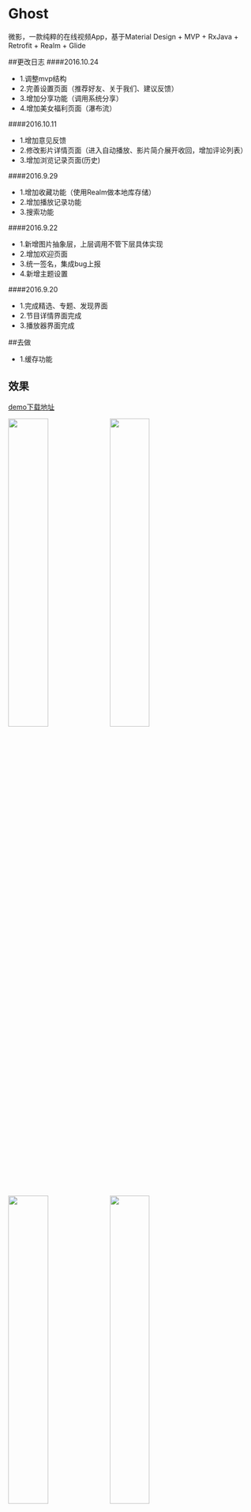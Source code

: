 # Ghost

微影，一款纯粹的在线视频App，基于Material Design + MVP + RxJava + Retrofit + Realm + Glide

##更改日志
####2016.10.24
* 1.调整mvp结构
* 2.完善设置页面（推荐好友、关于我们、建议反馈）
* 3.增加分享功能（调用系统分享）
* 4.增加美女福利页面（瀑布流）

####2016.10.11
* 1.增加意见反馈
* 2.修改影片详情页面（进入自动播放、影片简介展开收回，增加评论列表）
* 3.增加浏览记录页面(历史)

####2016.9.29
* 1.增加收藏功能（使用Realm做本地库存储）
* 2.增加播放记录功能
* 3.搜索功能

####2016.9.22
* 1.新增图片抽象层，上层调用不管下层具体实现
* 2.增加欢迎页面
* 3.统一签名，集成bug上报
* 4.新增主题设置

####2016.9.20
* 1.完成精选、专题、发现界面
* 2.节目详情界面完成
* 3.播放器界面完成


##去做
* 1.缓存功能

## 效果

[demo下载地址](https://www.pgyer.com/bAQp)

<a href="art/01.png"><img src="art/01.png" width="40%"/></a> <a href="art/02.png"><img src="art/02.png" width="40%"/></a>

<a href="art/03.png"><img src="art/03.png" width="40%"/></a> <a href="art/04.png"><img src="art/04.png" width="40%"/></a>

<a href="art/11.png"><img src="art/11.png" width="40%"/></a> <a href="art/12.png"><img src="art/12.png" width="40%"/></a>

<!--<a href="art/05.png"><img src="art/05.png" width="40%"/></a> <a href="art/06.png"><img src="art/06.png" width="40%"/></a>-->

<a href="art/07.png"><img src="art/07.png" width="40%"/></a> <a href="art/08.png"><img src="art/08.png" width="40%"/></a>

<a href="art/09.png"><img src="art/09.png" width="40%"/></a> <a href="art/10.png"><img src="art/10.png" width="40%"/></a>



#技术点
* 使用RxJava配合Retrofit2做网络请求
* 使用RxUtil对线程操作和网络请求结果处理做了封装
* 使用RxPresenter对订阅的生命周期做管理
* 使用AndroidEventBus来方便组件间的通信
* 使用Material Design控件和动画
* 使用MVP架构整个项目，对应于model、ui、presenter三个包
* 使用Realm做阅读记录和收藏记录的增、删、查、改
* 使用Glide做图片的处理和加载
* 使用RecyclerView实现下拉刷新、上拉加载、侧滑删除、长按拖曳
* 支持主题设置
* 包含搜索、收藏、历史等功能

###RES:
[iconfont](http://www.iconfont.cn/) 提供了icon素材

[material UP](http://www.material.uplabs.com/) 提供了Material Design风格的素材

[Launcher icons](http://romannurik.github.io/AndroidAssetStudio/icons-launcher.html)

###LIB:
####UI
* [MaterialSearchView](https://github.com/MiguelCatalan/MaterialSearchView)
* [multiline-collapsingtoolbar](https://github.com/opacapp/multiline-collapsingtoolbar)

####RX

* [RxJava](https://github.com/ReactiveX/RxJava)
* [RxAndroid](https://github.com/ReactiveX/RxAndroid)
* [RxBinding](https://github.com/JakeWharton/RxBinding)

####NETWORK

* [Gson](https://github.com/google/gson)
* [Retrofit](https://github.com/square/retrofit)
* [OkHttp](https://github.com/square/okhttp)
* [Glide](https://github.com/bumptech/glide)

####DI
* [ButterKnife](https://github.com/JakeWharton/butterknife)

####FRAGMENT

* [Fragmentation](https://github.com/YoKeyword/Fragmentation)

####LOG

* [Logger](https://github.com/orhanobut/logger)

####DB

* [Realm](https://github.com/realm/realm-java)

####CANARY

* [BlockCanary](https://github.com/markzhai/AndroidPerformanceMonitor)
* [LeakCanary](https://github.com/square/leakcanary)

####THANKS

* [JieCaoVideoPlayer](https://github.com/lipangit/JieCaoVideoPlayer)
* [EasyRecyclerView](https://github.com/Jude95/EasyRecyclerView)
* [GanK](https://github.com/dongjunkun/GanK)
* 美女福利图片接口来[自干货集中营](http://gank.io/api)

## About us

We are developer, We are brothers, We are a group.

caopeng：A adults

[http://blog.csdn.net/jiankeufo](http://blog.csdn.net/jiankeufo)

[https://github.com/caopeng000](https://github.com/caopeng000)

steven：A kid

[http://blog.csdn.net/xiaoxiaoma_yi](http://blog.csdn.net/xiaoxiaoma_yi)

[https://github.com/stevenMieMie](https://github.com/stevenMieMie)

JJZhang：Like Mom

[http://blog.sina.com.cn/jiqiren2231856598](http://blog.sina.com.cn/jiqiren2231856598)

[https://github.com/2231856598](https://github.com/2231856598)

If you want to make friends with us, You can focus on our blog.

## 如果你有任何疑问或者有好的提议可以这样

加入QQ群 138485840，快来加入吧

##License

Copyright (c) 2016 codeestX

Permission is hereby granted, free of charge, to any person obtaining a copy of this software and associated documentation files (the "Software"), to deal in the Software without restriction, including without limitation the rights to use, copy, modify, merge, publish, distribute, sublicense, and/or sell copies of the Software, and to permit persons to whom the Software is furnished to do so, subject to the following conditions:

The above copyright notice and this permission notice shall be included in all copies or substantial portions of the Software.

THE SOFTWARE IS PROVIDED "AS IS", WITHOUT WARRANTY OF ANY KIND, EXPRESS OR IMPLIED, INCLUDING BUT NOT LIMITED TO THE WARRANTIES OF MERCHANTABILITY, FITNESS FOR A PARTICULAR PURPOSE AND NONINFRINGEMENT. IN NO EVENT SHALL THE AUTHORS OR COPYRIGHT HOLDERS BE LIABLE FOR ANY CLAIM, DAMAGES OR OTHER LIABILITY, WHETHER IN AN ACTION OF CONTRACT, TORT OR OTHERWISE, ARISING FROM, OUT OF OR IN CONNECTION WITH THE SOFTWARE OR THE USE OR OTHER DEALINGS IN THE SOFTWARE.

 个人练习使用，api和素材均来源网络，如有侵权请告知，立马删除。如果因他人下载使用产生纠纷均与本人无关。
